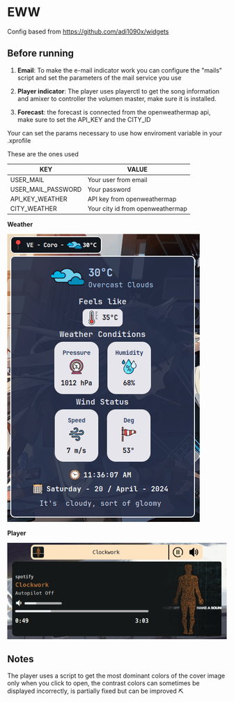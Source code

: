 # EWW

Config based from https://github.com/adi1090x/widgets

## Before running
1. **Email**: To make the e-mail indicator work you can configure the "mails" script and set the parameters of the mail service you use

2. **Player indicator**: The player uses playerctl to get the song information and amixer to controller the volumen master, make sure it is installed.

3. **Forecast**: the forecast is connected from the openweathermap api, make sure to set the API_KEY and the CITY_ID

Your can set the params necessary to use how enviroment variable in your .xprofile

These are the ones used

| KEY  | VALUE |
| ------------- | ------------- |
| USER_MAIL  | Your user from email  |
| USER_MAIL_PASSWORD  | Your password |
| API_KEY_WEATHER  | API key from openweathermap |
| CITY_WEATHER  | Your city id from openweathermap|

**Weather**

<img src="https://github.com/Rufi512/dotfiles/blob/main/.config/eww/weather.png" alt="eww-weather"/>

**Player**

<img src="https://github.com/Rufi512/dotfiles/blob/main/.config/eww/player.png" alt="eww-player"/>

## Notes

The player uses a script to get the most dominant colors of the cover image only when you click to open, the contrast colors can sometimes be displayed incorrectly, is partially fixed but can be improved ⛏️
